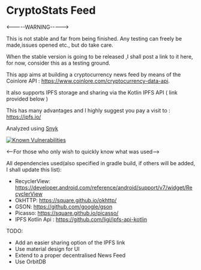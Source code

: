 # CryptoStats Feed

<-----WARNING----->

This is not stable and far from being finished. Any testing can freely be made,issues opened etc., but do take care.

When the stable version is going to be released ,I shall post a link to it here, for now, consider this as a testing ground.

This app aims at building a cryptocurrency news feed by means of the Coinlore API : https://www.coinlore.com/cryptocurrency-data-api.

It also supports IPFS storage and sharing via the Kotlin IPFS API ( link provided below )

This has many advantages and I highly suggest you pay a visit to : https://ipfs.io/

Analyzed using [Snyk](https://snyk.io/)

[![Known Vulnerabilities](https://snyk.io/test/github/Motanovici/CryptoStats-Feed/badge.svg?targetFile=app/build.gradle)](https://snyk.io/test/github/Motanovici/CryptoStats-Feed?targetFile=app/build.gradle)

<--For those who only wish to quickly know what was used-->

All dependencies used(also specified in gradle build, if others will be added, I shall update this list):
* RecyclerView: https://developer.android.com/reference/android/support/v7/widget/RecyclerView
* OkHTTP: https://square.github.io/okhttp/
* GSON: https://github.com/google/gson
* Picasso: https://square.github.io/picasso/
* IPFS Kotlin Api : https://github.com/ligi/ipfs-api-kotlin

TODO:

* Add an easier sharing option of the IPFS link
* Use material design for UI
* Extend to a proper decentralised News Feed
* Use OrbitDB
